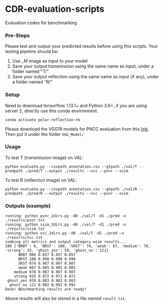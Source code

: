 # CDR-evaluation-scripts
Evaluation codes for benchmarking

### Pre-Steps
Please test and output your predicted results before using this scripts. Your testing pipeline should be:
1. Use *_M* image as input to your model 
2. Save your output transmission using the same name as input, under a folder named "T/"
3. Save your output reflection using the same name as input (if any), under a folder named "R/"

### Setup
Need to download tensorflow 1.13.1+ and Python 3.6+, if you are using server 2, directly use this conda environment:
```
conda activate polar-reflection-rm
```

Please download the VGG19 models for PNCC evaluation from this [link](https://hkustconnect-my.sharepoint.com/:f:/g/personal/cleiaa_connect_ust_hk/EmGaVX18EfFDn49CA_eTeEoBLhhvwv7aspvGp-GWD_sFTQ?e=GtOqnc).
Then put it under the folder ```VGG_Model/```

### Usage
To test T (transmission image) on VAL:
```
python evaluate.py --csvpath annotation.csv --gtpath ./val/T --predpath ./pred/T --output ./results --ncc --psnr --ssim
```


To test R (reflection image) on VAL:
```
python evaluate.py --csvpath annotation.csv --gtpath ./val/R --predpath ./pred/R --output ./results --ncc --psnr --ssim
```

### Outputs (example)
```
running: python psnr_2dirs.py -d0 ./val/T -d1 ./pred -o ./results/psnr.txt
running: python ssim_2dirs.py -d0 ./val/T -d1 ./pred -o ./results/ssim.txt
running: python ncc_2dirs.py -d0 ./val/T -d1 ./pred -o ./results/ncc.txt
combing all metrics and output category-wise results...
180 {'BRBT': 6, 'BRST': 100, 'SRST': 74, 'weak': 67, 'medium': 78, 'strong': 35, 'ghost_yes': 59, 'ghost_no': 121}
      BRBT 006 0.857 0.857 0.857
      BRST 100 0.990 0.990 0.990
      SRST 074 0.987 0.987 0.987
      weak 067 0.985 0.985 0.985
    medium 078 0.987 0.987 0.987
    strong 035 0.972 0.972 0.972
 ghost_yes 059 0.983 0.983 0.983
  ghost_no 121 0.992 0.992 0.992
Done! Benchmarking results are ready!
```

Above results will also be stored in a file named ```result.txt```.

